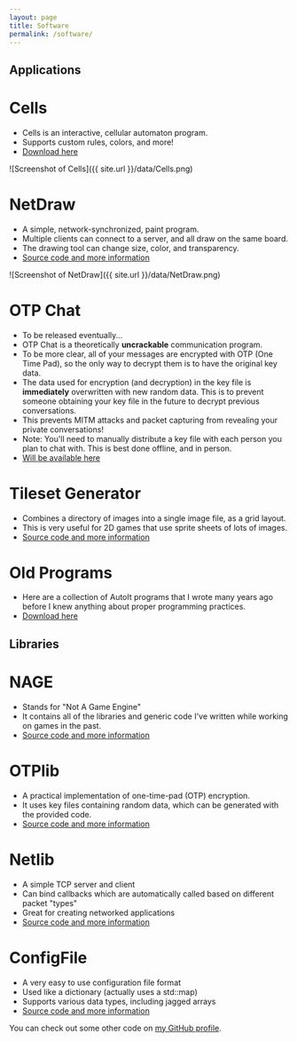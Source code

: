 ```yaml
---
layout: page
title: Software
permalink: /software/
---
```


Applications
------------

# Cells

* Cells is an interactive, cellular automaton program.
* Supports custom rules, colors, and more!
* [Download here](https://github.com/ayebear/Cells)

![Screenshot of Cells]({{ site.url }}/data/Cells.png)

# NetDraw

* A simple, network-synchronized, paint program.
* Multiple clients can connect to a server, and all draw on the same board.
* The drawing tool can change size, color, and transparency.
* [Source code and more information](https://github.com/ayebear/NetDraw)

![Screenshot of NetDraw]({{ site.url }}/data/NetDraw.png)

# OTP Chat

* To be released eventually...
* OTP Chat is a theoretically **uncrackable** communication program.
* To be more clear, all of your messages are encrypted with OTP (One Time Pad), so the only way to decrypt them is to have the original key data.
* The data used for encryption (and decryption) in the key file is **immediately** overwritten with new random data. This is to prevent someone obtaining your key file in the future to decrypt previous conversations.
* This prevents MITM attacks and packet capturing from revealing your private conversations!
* Note: You'll need to manually distribute a key file with each person you plan to chat with. This is best done offline, and in person.
* [Will be available here](https://github.com/ayebear/OTPChat)

# Tileset Generator

* Combines a directory of images into a single image file, as a grid layout.
* This is very useful for 2D games that use sprite sheets of lots of images.
* [Source code and more information](https://github.com/ayebear/TilesetGenerator)

# Old Programs

* Here are a collection of AutoIt programs that I wrote many years ago before I knew anything about proper programming practices.
* [Download here](https://dl.dropboxusercontent.com/u/10528991/downloads/AutoIt%20Programs.7z)

Libraries
---------

# NAGE

* Stands for "Not A Game Engine"
* It contains all of the libraries and generic code I've written while working on games in the past.
* [Source code and more information](https://github.com/ayebear/NAGE)

# OTPlib

* A practical implementation of one-time-pad (OTP) encryption.
* It uses key files containing random data, which can be generated with the provided code.
* [Source code and more information](https://github.com/ayebear/otplib)

# Netlib

* A simple TCP server and client
* Can bind callbacks which are automatically called based on different packet "types"
* Great for creating networked applications
* [Source code and more information](https://github.com/ayebear/netlib)

# ConfigFile

* A very easy to use configuration file format
* Used like a dictionary (actually uses a std::map)
* Supports various data types, including jagged arrays
* [Source code and more information](https://github.com/ayebear/ConfigFile)

You can check out some other code on [my GitHub profile](https://github.com/ayebear).
